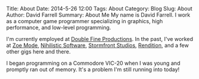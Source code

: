 Title: About
Date: 2014-5-26 12:00
Tags: About
Category: Blog
Slug: About
Author: David Farrell
Summary: About Me
My name is David Farrell. I work as a computer game programmer specializing in graphics, high performance, and low-level programming.

I'm currently employed at [Double Fine Productions](http://www.doublefine.com). In the past, I've worked at [Zoe Mode](http://www.zoemode.com/), [Nihilistic Software](http://en.wikipedia.org/wiki/NStigate_Games), [Stormfront Studios](http://en.wikipedia.org/wiki/Stormfront_Studios), [Rendition](http://en.wikipedia.org/wiki/Rendition_(company)), and a few other gigs here and there.

I began programming on a Commodore VIC-20 when I was young and promptly ran out of memory. It's a problem I'm still running into today!

